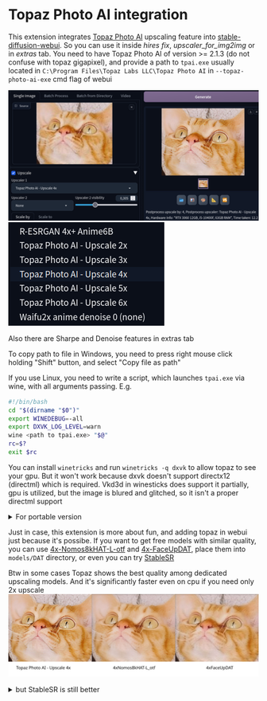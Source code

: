 # Topaz Photo AI integration

This extension integrates [Topaz Photo AI](https://www.topazlabs.com/topaz-photo-ai) upscaling feature into [stable-diffusion-webui](https://github.com/AUTOMATIC1111/stable-diffusion-webui). So you can use it inside *hires fix*, *upscaler_for_img2img* or in *extras* tab. You need to have Topaz Photo AI of version >= 2.1.3 (do not confuse with topaz gigapixel), and provide a path to `tpai.exe` usually located in `C:\Program Files\Topaz Labs LLC\Topaz Photo AI` in `--topaz-photo-ai-exe` cmd flag of webui

![](/images/preview.png)
![](/images/upscalers.png)

Also there are Sharpe and Denoise features in extras tab

To copy path to file in Windows, you need to press right mouse click holding "Shift" button, and select "Copy file as path"


If you use Linux, you need to write a script, which launches `tpai.exe` via wine, with all arguments passing. E.g.

```bash
#!/bin/bash
cd "$(dirname "$0")"
export WINEDEBUG=-all
export DXVK_LOG_LEVEL=warn
wine <path to tpai.exe> "$@"
rc=$?
exit $rc
```

You can install `winetricks` and run `winetricks -q dxvk` to allow topaz to see your gpu. But it won't work because dxvk doesn't support directx12 (directml) which is required. Vkd3d in winesticks does support it partially, gpu is utilized, but the image is blured and glitched, so it isn't a proper directml support

<details>
<summary>
For portable version
</summary>

If you use a portable version of Topaz Photo AI, you need to write a wrapper script which replaces `Topaz Photo AI.exe` with `tpai.exe` and starts portable version, and set path to this script instead

For Linux:
```bash
#!/bin/bash
cd "$(dirname "$0")"
export WINEDEBUG=-all
export DXVK_LOG_LEVEL=warn
if [ ! -f 'App/Topaz Photo AI/Topaz Photo AI_.exe' ]; then
    mv 'App/Topaz Photo AI/Topaz Photo AI.exe' 'App/Topaz Photo AI/Topaz Photo AI_.exe'
    mv 'App/Topaz Photo AI/tpai.exe' 'App/Topaz Photo AI/Topaz Photo AI.exe'
fi
xvfb-run wine PhotoAIportable.exe "$@"
rc=$?
if [ ! -f 'App/Topaz Photo AI/tpai.exe' ]; then
    mv 'App/Topaz Photo AI/Topaz Photo AI.exe' 'App/Topaz Photo AI/tpai.exe'
    mv 'App/Topaz Photo AI/Topaz Photo AI_.exe' 'App/Topaz Photo AI/Topaz Photo AI.exe'
fi
exit $rc
```

`xvfb-run` is not necessary, it's used for hiding cmd.exe window. Can be installed by `sudo yay -S xorg-server-xvfb` on Arch-based, or `sudo apt install xvfb` on Ubuntu-based

For Windows it will work bad with admin right request and cmd window every time

</details>

Just in case, this extension is more about fun, and adding topaz in webui just because it's possibe. If you want to get free models with similar quality, you can use [4x-Nomos8kHAT-L-otf](https://openmodeldb.info/models/4x-Nomos8kHAT-L-otf) and [4x-FaceUpDAT](https://openmodeldb.info/models/4x-FaceUpDAT), place them into `models/DAT` directory, or even you can try [StableSR](https://github.com/pkuliyi2015/sd-webui-stablesr)

Btw in some cases Topaz shows the best quality among dedicated upscaling models. And it's significantly faster even on cpu if you need only 2x upscale
![](/images/comparation.jpg)

<details>
<summary>
but StableSR is still better
</summary>

![](/images/stablesr.jpg)

And the fastest in pair with turbo model

</details>
